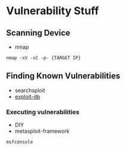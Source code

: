 # Vulnerability Stuff
## Scanning Device 
- nmap
```
nmap -sV -sC -p- {TARGET IP}
```
## Finding Known Vulnerabilities
- searchsploit
- [exploit-db](https://www.exploit-db.com)
### Executing vulnerabilities
- DIY
- metasploit-framework
```
msfconsole
```
